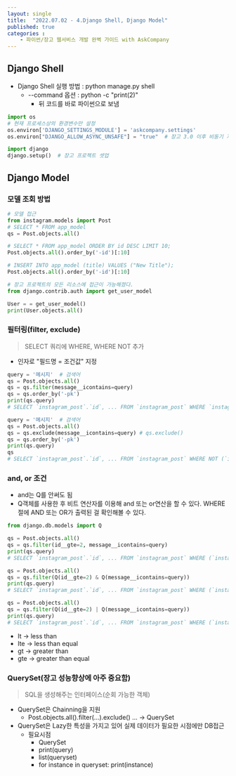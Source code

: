 ```yaml
---
layout: single
title:  "2022.07.02 - 4.Django Shell, Django Model"
published: true
categories : 
    - 파이썬/장고 웹서비스 개발 완벽 가이드 with AskCompany
---
```


## Django Shell

- Django Shell 실행 방법 : python manage.py shell
    - --command 옵션 : python -c "print(2)"
        - 뒤 코드를 바로 파이썬으로 보냄

``` python
import os
# 현재 프로세스상의 환경변수만 설정
os.environ['DJANGO_SETTINGS_MODULE'] = 'askcompany.settings'
os.environ["DJANGO_ALLOW_ASYNC_UNSAFE"] = "true"  # 장고 3.0 이후 비동기 지원으로 인해 추가된 환경변수

import django
django.setup()  # 장고 프로젝트 셋업
```

## Django Model

### 모델 조회 방법
``` python
# 모델 접근
from instagram.models import Post 
# SELECT * FROM app_model
qs = Post.objects.all()

# SELECT * FROM app_model ORDER BY id DESC LIMIT 10;
Post.objects.all().order_by('-id')[:10]

# INSERT INTO app_model (title) VALUES ("New Title");
Post.objects.all().order_by('-id')[:10]

# 장고 프로젝트의 모든 리소스에 접근이 가능해졌다.
from django.contrib.auth import get_user_model

User = = get_user_model()
print(User.objects.all()
```

### 필터링(filter, exclude)
> SELECT 쿼리에 WHERE, WHERE NOT 추가

- 인자로 "필드명 = 조건값" 지정

``` python
query = '메시지'  # 검색어
qs = Post.objects.all()
qs = qs.filter(message__icontains=query)
qs = qs.order_by('-pk')
print(qs.query)
# SELECT `instagram_post`.`id`, ... FROM `instagram_post` WHERE `instagram_post`.`message` LIKE %메시지% ORDER BY `instagram_post`.`id` DESC

query = '메시지'  # 검색어
qs = Post.objects.all()
qs = qs.exclude(message__icontains=query) # qs.exclude()
qs = qs.order_by('-pk')
print(qs.query)
qs
# SELECT `instagram_post`.`id`, ... FROM `instagram_post` WHERE NOT (`instagram_post`.`message` LIKE %메시지%) ORDER BY `instagram_post`.`id` DESC
```

### and, or 조건
- and는 Q를 안써도 됨
- Q객체를 사용한 후 비트 연산자를 이용해 and 또는 or연산을 할 수 있다. WHERE절에 AND 또는 OR가 출력된 걸 확인해볼 수 있다.

``` python
from django.db.models import Q

qs = Post.objects.all()
qs = qs.filter(id__gte=2, message__icontains=query)
print(qs.query)
# SELECT `instagram_post`.`id`, ... FROM `instagram_post` WHERE (`instagram_post`.`id` >= 2 AND `instagram_post`.`message` LIKE %메시지%)

qs = Post.objects.all()
qs = qs.filter(Q(id__gte=2) & Q(message__icontains=query))
print(qs.query) 
# SELECT `instagram_post`.`id`, ... FROM `instagram_post` WHERE (`instagram_post`.`id` >= 2 AND `instagram_post`.`message` LIKE %메시지%)

qs = Post.objects.all()
qs = qs.filter(Q(id__gte=2) | Q(message__icontains=query))
print(qs.query)
# SELECT `instagram_post`.`id`, ... FROM `instagram_post` WHERE (`instagram_post`.`id` >= 2 OR `instagram_post`.`message` LIKE %메시지%)
```

- lt -> less than
- lte -> less than equal
- gt -> greater than
- gte -> greater than equal

### QuerySet(장고 성능향상에 아주 중요함)
> SQL을 생성해주는 인터페이스(순회 가능한 객체)

- QuerySet은 Chainning을 지원
    - Post.objects.all().filter(...).exclude() ... -> QuerySet
- QuerySet은 Lazy한 특성을 가지고 있어 실제 데이터가 필요한 시점에만 DB접근
    - 필요시점
        - QuerySet
        - print(query)
        - list(queryset)
        - for instance in queryset: print(instance)
